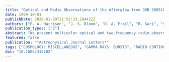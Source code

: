 ```yaml
---
title: "Optical and Radio Observations of the Afterglow from GRB 990510: Evidence for a Jet"
date: 1999-10-01
publishDate: 2020-01-09T21:52:33.284422Z
authors: ["F. A. Harrison", "J. S. Bloom", "D. A. Frail", "R. Sari", "S. R. Kulkarni", "S. G. Djorgovski", "T. Axelrod", "J. Mould", "B. P. Schmidt", "M. H. Wieringa", "R. M. Wark", "R. Subrahmanyan", "D. McConnell", "P. J. McCarthy", "B. E. Schaefer", "R. G. McMahon", "R. O. Markze", "E. Firth", "P. Soffitta", "L. Amati"]
publication_types: ["2"]
abstract: "We present multicolor optical and two-frequency radio observations of the bright BeppoSAX event GRB 990510. Neither the well-sampled optical decay nor the radio observations are consistent with simple spherical afterglow models. The achromatic steepening in the optical band and the early decay of the radio afterglow, which both occur at tåisebox-0.5ex 1 day, are evidence for hydrodynamical evolution of the source and can be most easily interpreted by models in which the gamma-ray burst ejecta are collimated in a jet. Employing a simple jet model to explain the observations, we derive a jet opening angle of þeta$_0$=0.08(n/1 cm$^-3$)$^1/8$, reducing the isotropic gamma-ray energy release of 2.9×10$^53$ ergs by a factor of i̊sebox-0.5ex 300."
featured: false
publication: "*Astrophysical Journal Letters*"
tags: ["COSMOLOGY: MISCELLANEOUS", "GAMMA RAYS: BURSTS", "RADIO CONTINUUM: GENERAL", "SHOCK WAVES", "Cosmology: Miscellaneous", "Gamma Rays: Bursts", "Radio Continuum: General", "Shock Waves", "Astrophysics"]
doi: "10.1086/312282"
---
```


